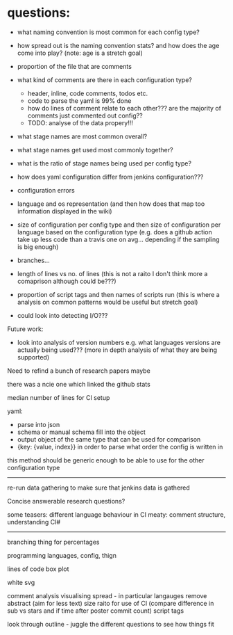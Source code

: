 # questions:
- what naming convention is most common for each config type?
- how spread out is the naming convention stats? and how does the age come into play? (note: age is  a stretch goal)
- proportion of the file that are comments
- what kind of comments are there in each configuration type?
    - header, inline, code comments, todos etc.
    - code to parse the yaml is 99% done
    - how do lines of comment relate to each other??? are the majority of comments just commented out config??
    - TODO: analyse of the data propery!!!
- what stage names are most common overall?
- what stage names get used most commonly together?
- what is the ratio of stage names being used per config type?
- how does yaml configuration differ from jenkins configuration???
- configuration errors
- language and os representation (and then how does that map too information displayed in the wiki)
- size of configuration per config type and then size of configuration per language based on the configuration type (e.g. does a github action take up less code than a travis one on avg... depending if the sampling is big enough)
- branches...
- length of lines vs no. of lines (this is not a raito I don't think more a comaprison although could be???)

- proportion of script tags and then names of scripts run (this is where a analysis on common patterns would be useful but stretch goal)


- could look into detecting I/O???  

Future work: 
- look into analysis of version numbers e.g. what languages versions are actually being used??? (more in depth analysis of what they are being supported)




Need to refind a bunch of research papers maybe


there was a ncie one which linked the github stats





median number of lines for CI setup







yaml:
- parse into json
- schema or manual schema fill into the object
- output object of the same type that can be used for comparison
- {key: {value, index}} in order to parse what order the config is written in

this method should be generic enough to be able to use for the other configuration type



-----------

re-run data gathering to make sure that jenkins data is gathered



Concise answerable research questions?

some teasers: different language behaviour in CI
meaty: comment structure, understanding CI#



----------------------

branching thing for percentages 

programming languages, config, thign


lines of code box plot

white svg



comment analysis
visualising spread - in particular langauges
remove abstract (aim for less text)
size raito for use of CI (compare difference in sub vs stars and if time after poster commit count)
script tags


look through outline - juggle the different questions to see how things fit
